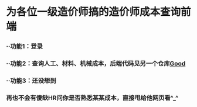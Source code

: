 # 为各位一级造价师搞的造价师成本查询前端
### ··功能1：登录
### ··功能2：查询人工、材料、机械成本，后端代码见另一个仓库[Good](https://github.com/hahazhoutie4/Good.git)
### ··功能3：~~还没想到~~
### 再也不会有傻缺HR问你是否熟悉某某成本，直接甩给他网页看^_^
